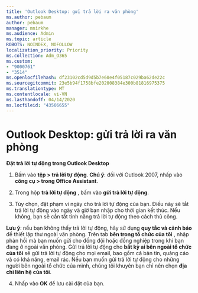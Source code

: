 ```yaml
---
title: 'Outlook Desktop: gửi trả lời ra văn phòng'
ms.author: pebaum
author: pebaum
manager: mnirkhe
ms.audience: Admin
ms.topic: article
ROBOTS: NOINDEX, NOFOLLOW
localization_priority: Priority
ms.collection: Adm_O365
ms.custom:
- "9000761"
- "3514"
ms.openlocfilehash: df23102cd5d9d5b7e60e4f05187c029ba62de22c
ms.sourcegitcommit: 23e5b94f1758bfe202008384e300b81816975375
ms.translationtype: MT
ms.contentlocale: vi-VN
ms.lasthandoff: 04/14/2020
ms.locfileid: "43506655"
---
```

# <a name="outlook-desktop-send-out-of-office-replies"></a>Outlook Desktop: gửi trả lời ra văn phòng

**Đặt trả lời tự động trong Outlook Desktop**

1. Bấm vào **tệp > trả lời tự động**. **Chú ý**: đối với Outlook 2007, nhấp vào **công cụ > trong Office Assistant**.

2. Trong hộp **trả lời tự động** , bấm vào **gửi trả lời tự động**.

3. Tùy chọn, đặt phạm vi ngày cho trả lời tự động của bạn. Điều này sẽ tắt trả lời tự động vào ngày và giờ bạn nhập cho thời gian kết thúc. Nếu không, bạn sẽ cần tắt tính năng trả lời tự động theo cách thủ công.

**Lưu ý**: nếu bạn không thấy trả lời tự động, hãy sử dụng **quy tắc và cảnh báo** để thiết lập thư ngoài văn phòng. Trên tab **bên trong tổ chức của tôi** , nhập phản hồi mà bạn muốn gửi cho đồng đội hoặc đồng nghiệp trong khi bạn đang ở ngoài văn phòng. Gửi trả lời tự động cho **bất kỳ ai bên ngoài tổ chức của tôi** sẽ gửi trả lời tự động cho mọi email, bao gồm cả bản tin, quảng cáo và có khả năng, email rác. Nếu bạn muốn gửi trả lời tự động cho những người bên ngoài tổ chức của mình, chúng tôi khuyên bạn chỉ nên chọn **địa chỉ liên hệ của tôi**.

4. Nhấp vào **OK** để lưu cài đặt của bạn.
